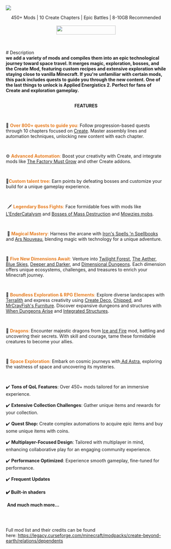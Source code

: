 <img src="https://i.imgur.com/hoidEzL.png">
<br/>
<p align="center">450+ Mods | 10 Create Chapters | Epic Battles | 8-10GB Recommended
<br/>
<br/>
<a href="https://dsc.gg/britakeestudio" rel="nofollow"><img src="https://img.shields.io/discord/1272931953821352047?style=for-the-badge&label=Britakee%20Studio&labelColor=0c1323&color=f97044" width="186" height="28"></a></p>
<br/>
<br/>
# Description
<br/>
<strong>we add a variety of modѕ and compileѕ them into an epic technological journey toward ѕpace travel. It merges magic, exploration, bosses, and the Create Mod, featuring custom recipes and extensive exploration while staying close to vanilla Minecraft. If you're unfamiliar with certain mods, this pack includes quests to guide you through the new content. One of the last things to unlock is Applied Energistics 2. Perfect for fans of Create and exploration gameplay.</strong>
<br/>
<br/>
<p align="center"><strong>FEATURES</strong></p>
<br/>
<p>📖 <span style="color:#e67e23"><strong>Over 800+ quests to guide you</strong>: </span>Follow progression-based quests through 10 chapters focused on <span style="text-decoration:underline">Create</span>. Master assembly lines and automation techniques, unlocking new content with each chapter.</p>
<br/>
<p>⚙️<span style="color:#e67e23"> <strong>Advanced Automation</strong>:</span> Boost your creativity with Create, and integrate mods like <span style="text-decoration:underline">The Factory Must Grow</span> and other Create addons.</p>
<br/>
<p>🌟<span style="color:#e67e23"><strong>Custom talent tree:</strong></span> Earn points by defeating bosses and customize your build for a unique gameplay experience.</p>
<br/>
<p>&nbsp;🗡 <span style="color:#e67e23"><strong>Legendary Boss Fights</strong>:</span> Face formidable foes with mods like <span style="text-decoration:underline">L'EnderCatalysm</span> and <span style="text-decoration:underline">Bosses of Mass Destruction</span>&nbsp;and <span style="text-decoration:underline">Mowzies mobs</span>.</p>
<br/>
<p>&nbsp;🔮<span style="color:#e67e23"> <strong>Magical Mastery</strong>:</span> Harness the arcane with <span style="text-decoration:underline">Iron's Spells 'n Spellbooks</span> and <span style="text-decoration:underline">Ars Nouveau</span>, blending magic with technology for a unique adventure.</p>
<br/>
<p>🌌 <span style="color:#e67e23"><strong>Five New Dimensions Await</strong>:</span> Venture into <span style="text-decoration:underline">Twilight Forest</span>, <span style="text-decoration:underline">The Aether</span>, <span style="text-decoration:underline">Blue Skies</span>, <span style="text-decoration:underline">Deeper and Darker</span>, and <span style="text-decoration:underline">Dimensional Dungeons</span>. Each dimension offers unique ecosystems, challenges, and treasures to enrich your Minecraft journey.</p>
<br/>
<p>🏡<span style="color:#e67e23"> <strong>Boundless Exploration &amp; RPG Elements</strong>:</span> Explore diverse landscapes with <span style="text-decoration:underline">Terralith</span> and express creativity using <span style="text-decoration:underline">Create Deco</span>, <span style="text-decoration:underline">Chipped</span>, and <span style="text-decoration:underline">MrCrayFish's Furniture</span>. Discover expansive dungeons and structures with <span style="text-decoration:underline">When Dungeons Arise</span> and <span style="text-decoration:underline">Integrated Structures</span>.</p>
<br/>
<p>🐉 <span style="color:#e67e23"><strong>Dragons</strong>:</span> Encounter majestic dragons from <span style="text-decoration:underline">Ice and Fire</span> mod, battling and uncovering their secrets. With skill and courage, tame these formidable creatures to become your allies.</p>
<br/>
<p>🚀&nbsp;<span style="color:#e67e23"><strong>Space Exploration</strong>:</span> Embark on cosmic journeys with<span style="text-decoration:underline"> Ad Astra</span>, exploring the vastness of space and uncovering its mysteries.&nbsp;</p>
<br/>
<p>✔️&nbsp;<strong>Tons of QoL Features</strong>: Over 450+ mods tailored for an immersive experience.<br><br>✔️&nbsp;<strong>Extensive Collection Challenges</strong>: Gather unique items and rewards for your collection.<br><br>✔️ <strong>Quest Shop:</strong> Create complex automations to acquire epic items and buy some unique items with coins.<br><br>✔️ <strong>Multiplayer-Focused Design</strong>: Tailored with multiplayer in mind, enhancing collaborative play for an engaging community experience.<br><br>✔️ <strong>Performance Optimized</strong>: Experience smooth gameplay, fine-tuned for performance.<br><br>✔️ <strong>Frequent Updates<br><br>✔️ Built-in shaders<br><br></strong>&nbsp;<strong>And much much more...</strong></p>
<br/>
<br/>
<p>Full mod list and their credits can be found here:&nbsp;<a href="https://legacy.curseforge.com/minecraft/modpacks/create-beyond-earth/relations/dependents" rel="nofollow">https://legacy.curseforge.com/minecraft/modpacks/create-beyond-earth/relations/dependents</a></p>
